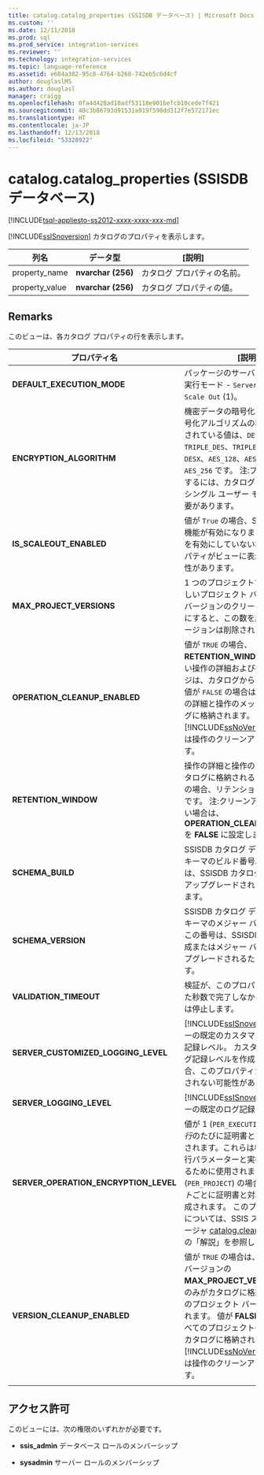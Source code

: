 ```yaml
---
title: catalog.catalog_properties (SSISDB データベース) | Microsoft Docs
ms.custom: ''
ms.date: 12/11/2018
ms.prod: sql
ms.prod_service: integration-services
ms.reviewer: ''
ms.technology: integration-services
ms.topic: language-reference
ms.assetid: e604a382-95c8-4764-b268-742eb5c6d4cf
author: douglaslMS
ms.author: douglasl
manager: craigg
ms.openlocfilehash: 0fa4d428ad10adf53118e901befcb10cede7f421
ms.sourcegitcommit: 40c3b86793d91531a919f598dd312f7e572171ec
ms.translationtype: HT
ms.contentlocale: ja-JP
ms.lasthandoff: 12/13/2018
ms.locfileid: "53328922"
---
```

# <a name="catalogcatalogproperties-ssisdb-database"></a>catalog.catalog_properties (SSISDB データベース)
[!INCLUDE[tsql-appliesto-ss2012-xxxx-xxxx-xxx-md](../../includes/tsql-appliesto-ss2012-xxxx-xxxx-xxx-md.md)]

  [!INCLUDE[ssISnoversion](../../includes/ssisnoversion-md.md)] カタログのプロパティを表示します。  
  
|列名|データ型|[説明]|  
|-----------------|---------------|-----------------|  
|property_name|**nvarchar (256)**|カタログ プロパティの名前。|  
|property_value|**nvarchar (256)**|カタログ プロパティの値。|  
  
## <a name="remarks"></a>Remarks  
 このビューは、各カタログ プロパティの行を表示します。
  
|プロパティ名|[説明]|  
|-------------------|-----------------|  
|**DEFAULT_EXECUTION_MODE**|パッケージのサーバー全体の既定の実行モード - `Server` (0) または `Scale Out` (1)。 |
|**ENCRYPTION_ALGORITHM**|機密データの暗号化に使用される暗号化アルゴリズムの種類。 サポートされている値は、`DES`、`TRIPLE_DES`、`TRIPLE_DES_3KEY`、`DESX`、`AES_128`、`AES_192`、および `AES_256` です。 注:プロパティを変更するには、カタログ データベースがシングル ユーザー モードである必要があります。|
|**IS_SCALEOUT_ENABLED**|値が `True` の場合、SSIS Scale Out 機能が有効になります。 Scale Out を有効にしていない場合、このプロパティがビューに表示されない可能性があります。|
|**MAX_PROJECT_VERSIONS**|1 つのプロジェクトで保持される新しいプロジェクト バージョンの数。 バージョンのクリーンアップを有効にすると、この数を超える以前のバージョンは削除されます。|  
|**OPERATION_CLEANUP_ENABLED**|値が `TRUE` の場合、**RETENTION_WINDOW** (日) より古い操作の詳細および操作のメッセージは、カタログから削除されます。 値が `FALSE` の場合は、すべての操作の詳細と操作のメッセージがカタログに格納されます。 注: [!INCLUDE[ssNoVersion](../../includes/ssnoversion-md.md)] ジョブでは操作のクリーンアップを実行します。|  
|**RETENTION_WINDOW**|操作の詳細と操作のメッセージがカタログに格納される日数。 値が `-1` の場合、リテンション期間は無期限です。 注:クリーンアップが必要ない場合は、**OPERATION_CLEANUP_ENABLED** を **FALSE** に設定します。|
|**SCHEMA_BUILD**|SSISDB カタログ データベース スキーマのビルド番号。 この番号は、SSISDB カタログが作成またはアップグレードされるたびに変わります。|
|**SCHEMA_VERSION**|SSISDB カタログ データベース スキーマのメジャー バージョン番号。 この番号は、SSISDB カタログが作成またはメジャー バージョンがアップグレードされるたびに変わります。|
|**VALIDATION_TIMEOUT**|検証が、このプロパティで指定された秒数で完了しなかった場合、検証は停止します。|  
|**SERVER_CUSTOMIZED_LOGGING_LEVEL**|[!INCLUDE[ssISnoversion](../../includes/ssisnoversion-md.md)] サーバーの既定のカスタマイズされたログ記録レベル。 カスタマイズされたログ記録レベルを作成していない場合、このプロパティがビューに表示されない可能性があります。|
|**SERVER_LOGGING_LEVEL**|[!INCLUDE[ssISnoversion](../../includes/ssisnoversion-md.md)] サーバーの既定のログ記録レベル。|
|**SERVER_OPERATION_ENCRYPTION_LEVEL**|値が 1 (`PER_EXECUTION`) の場合、*実行*のたびに証明書と対称キーが作成されます。これらは機密性の高い実行パラメーターと実行ログを保護するために使用されます。 値が 2 (`PER_PROJECT`) の場合、*プロジェクト*ごとに証明書と対称キーが 1 回作成されます。 このプロパティの詳細については、SSIS ストアド プロシージャ [catalog.cleanup_server_log](../system-stored-procedures/catalog-cleanup-server-log.md#remarks) の「解説」を参照してください。|
|**VERSION_CLEANUP_ENABLED**|値が `TRUE` の場合は、プロジェクト バージョンの **MAX_PROJECT_VERSIONS** 番号のみがカタログに格納され、その他のプロジェクト バージョンは削除されます。 値が **FALSE** の場合は、すべてのプロジェクトのバージョンがカタログに格納されます。 注: [!INCLUDE[ssNoVersion](../../includes/ssnoversion-md.md)] ジョブでは操作のクリーンアップを実行します。|
|||
  
## <a name="permissions"></a>アクセス許可  
 このビューには、次の権限のいずれかが必要です。  
  
-   **ssis_admin** データベース ロールのメンバーシップ  
  
-   **sysadmin** サーバー ロールのメンバーシップ  
  
  
